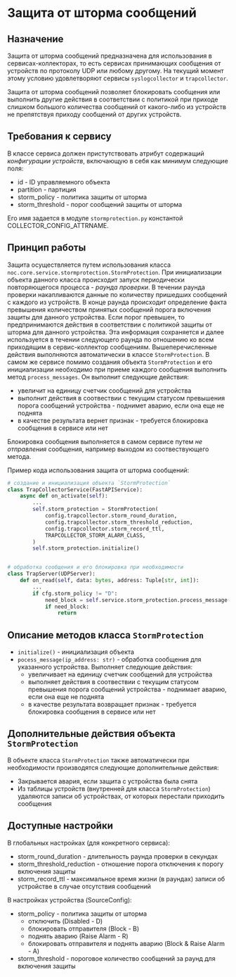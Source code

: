 # Защита от шторма сообщений

## Назначение

Защита от шторма сообщений предназначена для использования в сервисах-коллекторах, то есть сервисах принимающих сообщения от устройств по протоколу UDP или любому другому. На текущий момент этому условию удовлетворяют сервисы `syslogcollector` и `trapcollector`.

Защита от шторма сообщений позволяет блокировать сообщения или выполнить другие действия в соответствии с политикой при приходе слишком большого количества сообщений от какого-либо из устройств не препятствуя приходу сообщений от других устройств.

## Требования к сервису

В классе сервиса должен пристутствовать атрибут содержащий *конфигурации устройств*, включающую в себя как минимум следующие поля:
* id - ID управляемного объекта
* partition - партиция
* storm_policy - политика защиты от шторма
* storm_threshold - порог сообщений защиты от шторма

Его имя задается в модуле `stormprotection.py` константой COLLECTOR_CONFIG_ATTRNAME.

## Принцип работы

Защита осуществляется путем использования класса `noc.core.service.stormprotection.StormProtection`. При инициализации объекта данного класса происходит запуск периодически повторяющегося процесса - *раунда проверки*. В течении раунда проверки накапливаются данные по количеству пришедших сообщений с каждого из устройств. В конце раунда происходит определение факта превышения количеством принятых сообщений порога включения защиты для данного устройства. Если порог превышен, то предпринимаются действия в соответствии с политикой защиты от шторма для данного устройства. Эта информация сохраняется и далее используется в течении следующего раунда по отношению ко всем приходящим в сервис-коллектор сообщениям.
Вышеперечисленные действия выполняются автоматически в классе `StormProtection`. В самом же сервисе помимо создания объекта `StormProtection` и его инициализации необходимо при приеме каждого сообщения выполнить метод `process_messages`. Он выполнит следующие действия:
* увеличит на единицу счетчик сообщений для устройства
* выполнит действия в соотвествии с текущим статусом превышения порога сообщений устройства - поднимет аварию, если она еще не поднята
* в качестве результата вернет признак - требуется блокировка сообщения в сервисе или нет

Блокировка сообщения выполняется в самом сервисе путем *не отправления* сообщения, например выходом из соотвествующего метода.

Пример кода использования защита от шторма сообщений:

```python
# создание и инициализация объекта `StormProtection`
class TrapCollectorService(FastAPIService):
    async def on_activate(self):
        ...
        self.storm_protection = StormProtection(
            config.trapcollector.storm_round_duration,
            config.trapcollector.storm_threshold_reduction,
            config.trapcollector.storm_record_ttl,
            TRAPCOLLECTOR_STORM_ALARM_CLASS,
        )
        self.storm_protection.initialize()


# обработка сообщения и его блокировка при необходимости
class TrapServer(UDPServer):
    def on_read(self, data: bytes, address: Tuple[str, int]):
        ...
        if cfg.storm_policy != "D":
            need_block = self.service.storm_protection.process_message(address[0])
            if need_block:
                return
```

## Описание методов класса `StormProtection`

* `initialize()` - инициализация объекта
* `pocess_message(ip_address: str)` - обработка сообщения для указанного устройства. Выполняет следующие действия:
  - увеличивает на единицу счетчик сообщений для устройства
  - выполняет действия в соотвествии с текущим статусом превышения порога сообщений устройства - поднимает аварию, если она еще не поднята
  - в качестве результата возвращает признак - требуется блокировка сообщения в сервисе или нет

## Дополнительные действия объекта `StormProtection`

В объекте класса `StormProtection` также автоматически при необходимости производятся следующие дополнительные действия:
* Закрывается авария, если защита с устройства была снята
* Из таблицы устройств (внутренней для класса `StormProtection`) удаляются записи об устройствах, от которых перестали приходить сообщения

## Доступные настройки

В глобальных настройках (для конкретного сервиса):
* storm_round_duration - длительность раунда проверки в секундах
* storm_threshold_reduction - отношение порога отключения к порогу включения защиты
* storm_record_ttl - максимальное время жизни (в раундах) записи об устройстве в случае отсутствия сообщений

В настройках устройства (SourceConfig):
* storm_policy - политика защиты от шторма
  - отключить (Disabled - D)
  - блокировать отправителя (Block - B)
  - поднять аварию (Raise Alarm - R)
  - блокировать отправителя и поднять аварию (Block & Raise Alarm - A)
* storm_threshold - пороговое количество сообщений за раунд для включения защиты
